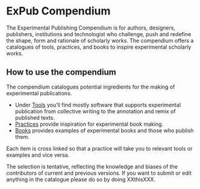 # ExPub Compendium

The Experimental Publishing Compendium is for authors, designers, publishers, institutions and technologist who challenge, push and redefine the shape, form and rationale of scholarly works. The compendium offers a catalogues of tools, practices, and books to inspire experimental scholarly works.

## How to use the compendium

The compendium catalogues potential ingredients for the making of experimental publications.

- Under [Tools](/tools) you’ll find mostly software that supports experimental publication from collective writing to the annotation and remix of published texts.
- [Practices](/practices) provide inspiration for experimental book making.
- [Books](/books) provides examples of experimental books and those who publish them.

Each item is cross linked so that a practice will take you to relevant tools or examples and vice versa.

The selection is tentative, reflecting the knowledge and biases of the contributors of current and previous versions. If you want to submit or edit anything in the catalogue please do so by doing XXthisXXX.
